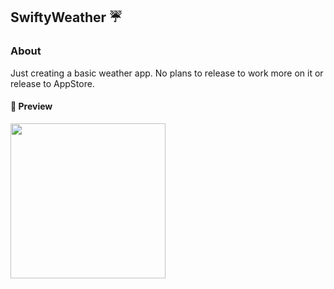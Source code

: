 ## SwiftyWeather :umbrella:

### About
Just creating a basic weather app. No plans to release to work more on it or release to AppStore.

#### :star2: Preview
<img src="https://github.com/drewg233/DudeYourProfile/raw/master/preview.gif" width="248">